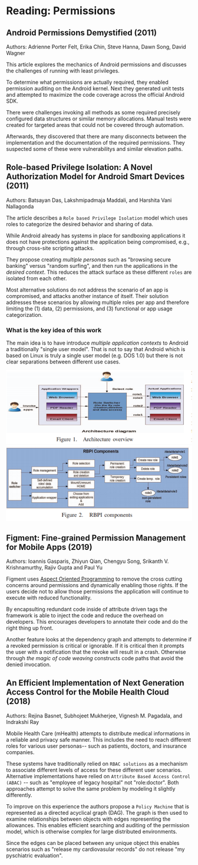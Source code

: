 # Reading: Permissions

## Android Permissions Demystified (2011)

Authors: Adrienne Porter Felt, Erika Chin, Steve Hanna, Dawn Song, David Wagner

This article explores the mechanics of Android permissions and discusses the challenges of running with least privileges.

To determine what permissions are actually required, they enabled permission auditing on the Android kernel. Next they generated unit tests and attempted to maximize the code coverage across the official Android SDK.

There were challenges invoking all methods as some required precisely configured data structures or similar memory allocations. Manual tests were created for targeted areas that could not be covered through automation.

Afterwards, they discovered that there are many disconnects between the implementation and the documentation of the required permissions. They suspected some of these were vulnerabilitys and similar elevation paths.

## Role-based Privilege Isolation: A Novel Authorization Model for Android Smart Devices (2011)

Authors: Batsayan Das, Lakshmipadmaja Maddali, and Harshita Vani Nallagonda

The article describes a `Role based Privilege Isolation` model which uses roles to categorize the desired behavior and sharing of data.

While Android already has systems in place for sandboxing applications it does not have protections against the application being compromised, e.g., through cross-site scripting attacks.

They propose creating _multiple personas_ such as "browsing secure banking" versus "random surfing", and then run the applications in the _desired context_. This reduces the attack surface as these different `roles` are isolated from each other.

Most alternative solutions do not address the scenario of an app is compromised, and attacks another instance of itself. Their solution addresses these scenarios by allowing multiple roles per app and therefore limiting the (1) data, (2) permissions, and (3) functional or app usage categorization.

### What is the key idea of this work

The main idea is to have introduce *multiple application contexts* to Android a traditionally "single user model". That is not to say that Android which is based on Linux is truly a single user model (e.g. DOS 1.0) but there is not clear separations between different use cases.

![android_role_arch.png](android_role_arch.png)
![android_role_comp.png](android_role_comp.png)

## Figment: Fine-grained Permission Management for Mobile Apps (2019)

Authors: Ioannis Gasparis, Zhiyun Qian, Chengyu Song, Srikanth V. Krishnamurthy, Rajiv Gupta and Paul Yu

Figment uses [Aspect Oriented Programming](https://github.com/dr-natetorious/TIM-8110-Programming_Languages_and_Algorithms/tree/master/Week2_AspectProgramming) to remove the cross cutting concerns around permissions and dynamically enabling those rights. If the users decide not to allow those permissions the application will continue to execute with reduced functionality.

By encapsulting redundant code inside of attribute driven tags the framework is able to inject the code and reduce the overhead on developers. This encourages developers to annotate their code and do the right thing up front.

Another feature looks at the dependency graph and attempts to determine if a revoked permission is critical or ignorable. If it is critical then it prompts the user with a notification that the revoke will result in a crash. Otherwise through _the magic of code weaving_ constructs code paths that avoid the denied invocation.

## An Efficient Implementation of Next Generation Access Control for the Mobile Health Cloud (2018)

Authors: Rejina Basnet, Subhojeet Mukherjee, Vignesh M. Pagadala, and Indrakshi Ray

Mobile Health Care (mHealth) attempts to distribute medical informations in a reliable and privacy safe manner. This includes the need to reach different roles for various user personas-- such as patients, doctors, and insurance companies.

These systems have traditionally relied on `RBAC solutions` as a mechanism to associate different levels of access for these different user scenarios. Alternative implementations have relied on `Attribute Based Access Control (ABAC)` -- such as "employee of legacy hospital" not "role:doctor". Both approaches attempt to solve the same problem by modeling it slightly differently.

To improve on this experience the authors propose a `Policy Machine` that is represented as a directed acyclical graph (DAG). The graph is then used to examine relationships between objects with edges representing the allowances. This enables efficient searching and auditing of the permission model, which is otherwise complex for large distributed environments.

Since the edges can be placed between any unique object this enables scenarios such as "release my cardiovasular records" do not release "my pyschiatric evaluation".
